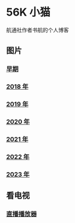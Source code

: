 # 56K 小猫

航通社作者书航的个人博客

## 图片

### [早期](/i-old)

### [2018 年](/i2018)

### [2019 年](/i2019)

### [2020 年](/i2020)

### [2021 年](/i2021)

### [2022 年](/i2022)

### [2023 年](/i2023)

## 看电视

### [直播播放器](/live)
